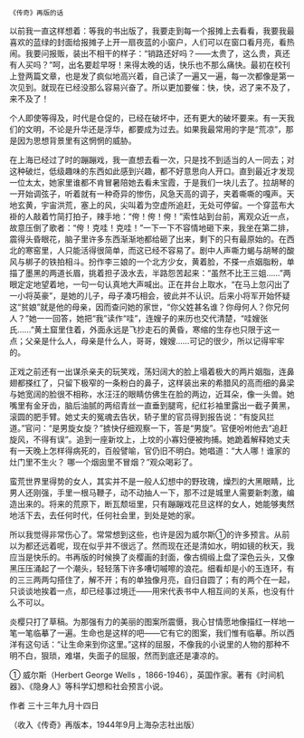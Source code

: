     《传奇》再版的话 

   以前我一直这样想着：等我的书出版了，我要走到每一个报摊上去看看，我要我最喜欢的蓝绿的封面给报摊子上开一扇夜蓝的小窗户，人们可以在窗口看月亮，看热闹。我要问报贩，装出不相干的样子：“销路还好吗？——太贵了，这么贵，真还有人买吗？”呵，出名要趁早呀！来得太晚的话，快乐也不那么痛快。最初在校刊上登两篇文章，也是发了疯似地高兴着，自己读了一遍又一遍，每一次都像是第一次见到。就现在已经没那么容易兴奋了。所以更加要催：快，快，迟了来不及了，来不及了！

   个人即使等得及，时代是仓促的，已经在破坏中，还有更大的破坏要来。有一天我们的文明，不论是升华还是浮华，都要成为过去。如果我最常用的字是“荒凉”，那是因为思想背景里有这惘惘的威胁。

   在上海已经过了时的蹦蹦戏，我一直想去看一次，只是找不到适当的人一同去；对这种破烂，低级趣味的东西如此感到兴趣，都不好意思向人开口。直到最近才发现一位太太，她家里谁都不肯冒暑陪她去看未宝霞，于是我们一块儿去了。拉胡琴的一开始调弦子，听着就有一种奇异的惨伤，风急天高的调子，夹着嘶嘶的嘎声。天地玄黄，宇宙洪荒，塞上的风，尖叫着为空虚所追赶，无处可停留。一个穿蓝布大褂的人敲着竹简打拍子，辣手地：“侉！侉！侉！”索性站到台前，离观众近一点，故意压倒了歌者：“侉！克哇！克哇！”一下一下不容情地砸下来，我坐在第二排，震得头昏眼花，脑子里许多东西渐渐地都给砸了出来，剩下的只有最原始的。在西北的寒窑里，人只能活得很简单，而这已经不容易了。剧中人声嘶力蝎与胡琴的酸风与梆子的铁拍相斗。扮作李三娘的一个北方少女，黄着脸，不搽一点姻脂粉，单描了墨黑的两道长眉，挑着担子汲水去，半路怨苦起来：“虽然不比王三姐……”两眼定定地望着地，一句一句认真地大声喊出。正在井台上取水，“在马上忽闪出了一小将英豪”，是她的儿子，母子凑巧相会，彼此并不认识。后来小将军开始怀疑这“贫娘”就是他的母亲，因而查问她的家世，“你父姓甚名谁？你母何人？你兄何人？”她一一回答，她把“我”读作“哇”，连嫂子的来历也交代清楚，“哇嫂张氏……”黄土窟里住着，外面永远是飞抄走石的黄昏，寒缩的生存也只限于这一点；父亲是什么人，母亲是什么人，哥哥，嫂嫂……可记的很少，所以记得牢牢的。

   正戏之前还有一出谋杀亲夫的玩笑戏，荡妇阔大的脸上塌着极大的两片姻脂，连鼻翅都搽红了，只留下极窄的一条粉白的鼻子，这样装出来的希腊风的高而细的鼻梁与她宽阔的脸很不相称，水汪汪的眼睛仿佛生在脸的两边，近耳朵，像一头兽。她嘴里有金牙齿，脑后油腻的两绍青丝一直垂到腿弯，纪红衫袖里露出一截子黄黑，滚圆的肥手臂。她丈夫的冤魂去告状，轿子里的官员得到报告说：“有旋风拦道。”官问：“是男旋女旋？”掳快仔细观察一下，答是“男旋”。官便吩咐他去“追赶旋风，不得有误”。追到一座新坟上，上坟的小寡妇便被拘捕。她跪着解释她丈夫有一天晚上怎样得病死的，百般譬喻，官仍旧不明白。她唱道：“大人哪！谁家的灶门里不生火？ 哪一个烟囱里不冒烟？”观众喝彩了。

   蛮荒世界里得势的女人，其实并不是一般人幻想中的野玫瑰，燥烈的大黑眼睛，比男人还刚强，手里一根马鞭子，动不动抽人一下，那不过是城里人需要新刺激，编造出来的。将来的荒原下，断瓦颓垣里，只有蹦蹦戏花旦这样的女人，她能够夷然地活下去，去任何时代，任何社会里，到处是她的家。

   所以我觉得非常伤心了。常常想到这些，也许是因为威尔斯①的许多预言。从前以为都还远着呢，现在似乎并不很远了。然而现在还是清如水，明如镜的秋天，我应当是快乐的。书再版的时候换了炎樱画的封面，像古绸缎上盘了深色云头，又像黑压压涌起了一个潮头，轻轻落下许多嘈切嘁嚓的浪花。细看却是小的玉连环，有的三三两两勾搭住了，解不开；有的单独像月亮，自归自圆了；有的两个在一起，只谈谈地挨着一点，却已经事过境迁——用宋代表书中人相互间的关系，也没有什么不可以。

   炎樱只打了草稿。为那强有力的美丽的图案所震慑，我心甘情愿地像描红一样地一笔一笔临摹了一遍。生命也是这样的吧——它有它的图案，我们惟有临摹。所以西洋有这句话：“让生命来到你这里。”这样的屈服，不像我的小说里的人物的那种不明不白，狠琐，难堪，失面子的屈服，然而到底还是凄凉的。

   ① 威尔斯（Herbert George Wells ，1866-1946），英国作家。著有《时间机器》、《隐身人》等科学幻想和社会预言小说。

   作者 三十三年九月十四日

   （收入《传奇》再版本，1944年9月上海杂志社出版）

